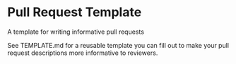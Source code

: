 # Pull Request Template
A template for writing informative pull requests

See TEMPLATE.md for a reusable template you can fill out to make your pull request descriptions more informative to reviewers.
